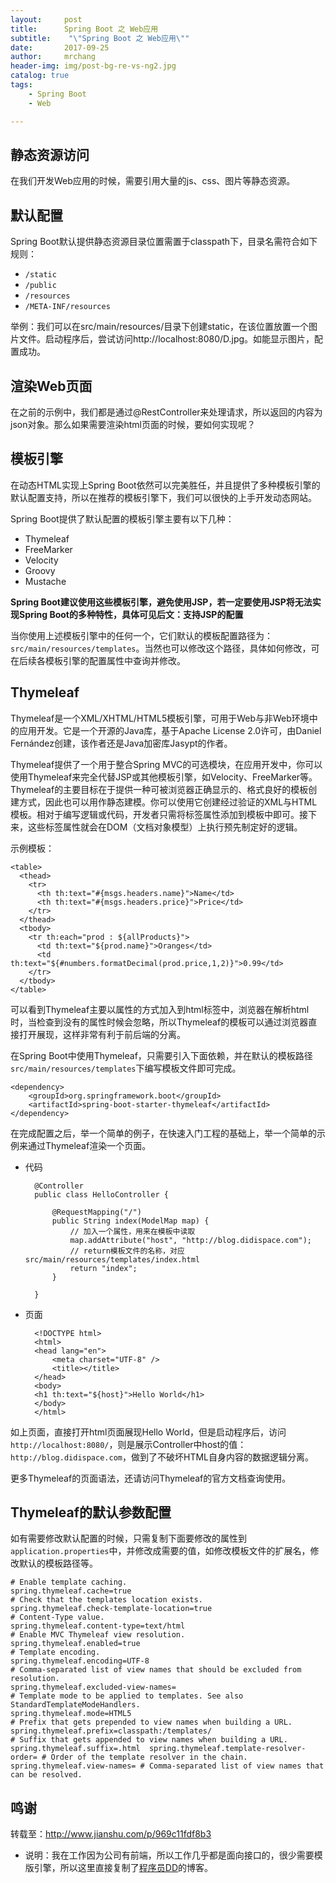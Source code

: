 ```yaml
---
layout:     post
title:     	Spring Boot 之 Web应用
subtitle:    "\"Spring Boot 之 Web应用\""
date:       2017-09-25
author:     mrchang
header-img: img/post-bg-re-vs-ng2.jpg
catalog: true
tags:
    - Spring Boot
    - Web

---
```



## 静态资源访问

在我们开发Web应用的时候，需要引用大量的js、css、图片等静态资源。


## 默认配置

Spring Boot默认提供静态资源目录位置需置于classpath下，目录名需符合如下规则：

* `/static`
* `/public`
* `/resources`
* `/META-INF/resources`

举例：我们可以在src/main/resources/目录下创建static，在该位置放置一个图片文件。启动程序后，尝试访问http://localhost:8080/D.jpg。如能显示图片，配置成功。

## 渲染Web页面


在之前的示例中，我们都是通过@RestController来处理请求，所以返回的内容为json对象。那么如果需要渲染html页面的时候，要如何实现呢？

## 模板引擎

在动态HTML实现上Spring Boot依然可以完美胜任，并且提供了多种模板引擎的默认配置支持，所以在推荐的模板引擎下，我们可以很快的上手开发动态网站。

Spring Boot提供了默认配置的模板引擎主要有以下几种：

* Thymeleaf
* FreeMarker
* Velocity
* Groovy
* Mustache

**Spring Boot建议使用这些模板引擎，避免使用JSP，若一定要使用JSP将无法实现Spring Boot的多种特性，具体可见后文：支持JSP的配置**

当你使用上述模板引擎中的任何一个，它们默认的模板配置路径为：`src/main/resources/templates`。当然也可以修改这个路径，具体如何修改，可在后续各模板引擎的配置属性中查询并修改。

## Thymeleaf

Thymeleaf是一个XML/XHTML/HTML5模板引擎，可用于Web与非Web环境中的应用开发。它是一个开源的Java库，基于Apache License 2.0许可，由Daniel Fernández创建，该作者还是Java加密库Jasypt的作者。

Thymeleaf提供了一个用于整合Spring MVC的可选模块，在应用开发中，你可以使用Thymeleaf来完全代替JSP或其他模板引擎，如Velocity、FreeMarker等。Thymeleaf的主要目标在于提供一种可被浏览器正确显示的、格式良好的模板创建方式，因此也可以用作静态建模。你可以使用它创建经过验证的XML与HTML模板。相对于编写逻辑或代码，开发者只需将标签属性添加到模板中即可。接下来，这些标签属性就会在DOM（文档对象模型）上执行预先制定好的逻辑。

示例模板：

	<table>
	  <thead>
	    <tr>
	      <th th:text="#{msgs.headers.name}">Name</td>
	      <th th:text="#{msgs.headers.price}">Price</td>
	    </tr>
	  </thead>
	  <tbody>
	    <tr th:each="prod : ${allProducts}">
	      <td th:text="${prod.name}">Oranges</td>
	      <td th:text="${#numbers.formatDecimal(prod.price,1,2)}">0.99</td>
	    </tr>
	  </tbody>
	</table>
	
可以看到Thymeleaf主要以属性的方式加入到html标签中，浏览器在解析html时，当检查到没有的属性时候会忽略，所以Thymeleaf的模板可以通过浏览器直接打开展现，这样非常有利于前后端的分离。

在Spring Boot中使用Thymeleaf，只需要引入下面依赖，并在默认的模板路径`src/main/resources/templates`下编写模板文件即可完成。

	<dependency>
	    <groupId>org.springframework.boot</groupId>
	    <artifactId>spring-boot-starter-thymeleaf</artifactId>
	</dependency>

在完成配置之后，举一个简单的例子，在快速入门工程的基础上，举一个简单的示例来通过Thymeleaf渲染一个页面。

* 代码

		@Controller
		public class HelloController {
		
		    @RequestMapping("/")
		    public String index(ModelMap map) {
		        // 加入一个属性，用来在模板中读取
		        map.addAttribute("host", "http://blog.didispace.com");
		        // return模板文件的名称，对应src/main/resources/templates/index.html
		        return "index";  
		    }
		
		}
	
* 页面	

		<!DOCTYPE html>
		<html>
		<head lang="en">
		    <meta charset="UTF-8" />
		    <title></title>
		</head>
		<body>
		<h1 th:text="${host}">Hello World</h1>
		</body>
		</html>
		
如上页面，直接打开html页面展现Hello World，但是启动程序后，访问`http://localhost:8080/`，则是展示Controller中host的值：`http://blog.didispace.com`，做到了不破坏HTML自身内容的数据逻辑分离。

更多Thymeleaf的页面语法，还请访问Thymeleaf的官方文档查询使用。


## Thymeleaf的默认参数配置

如有需要修改默认配置的时候，只需复制下面要修改的属性到`application.properties`中，并修改成需要的值，如修改模板文件的扩展名，修改默认的模板路径等。

	# Enable template caching.
	spring.thymeleaf.cache=true 
	# Check that the templates location exists.
	spring.thymeleaf.check-template-location=true 
	# Content-Type value.
	spring.thymeleaf.content-type=text/html 
	# Enable MVC Thymeleaf view resolution.
	spring.thymeleaf.enabled=true 
	# Template encoding.
	spring.thymeleaf.encoding=UTF-8 
	# Comma-separated list of view names that should be excluded from resolution.
	spring.thymeleaf.excluded-view-names= 
	# Template mode to be applied to templates. See also StandardTemplateModeHandlers.
	spring.thymeleaf.mode=HTML5 
	# Prefix that gets prepended to view names when building a URL.
	spring.thymeleaf.prefix=classpath:/templates/ 
	# Suffix that gets appended to view names when building a URL.
	spring.thymeleaf.suffix=.html  spring.thymeleaf.template-resolver-order= # Order of the template resolver in the chain. spring.thymeleaf.view-names= # Comma-separated list of view names that can be resolved.
	
	
## 鸣谢

转载至：http://www.jianshu.com/p/969c11fdf8b3
* 说明：我在工作因为公司有前端，所以工作几乎都是面向接口的，很少需要模版引擎，所以这里直接复制了[程序员DD](http://www.jianshu.com/u/6a622d516e32)的博客。










